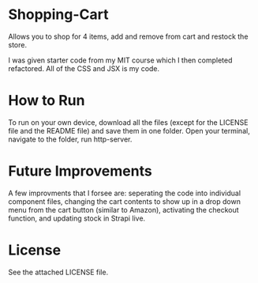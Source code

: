 # Shopping-Cart
Allows you to shop for 4 items, add and remove from cart and restock the store.

I was given starter code from my MIT course which I then completed refactored. All of the CSS and JSX is my code.

# How to Run
To run on your own device, download all the files (except for the LICENSE file and the README file) and save them in one folder. Open your terminal, navigate to the folder, run http-server.

# Future Improvements
A few improvments that I forsee are: seperating the code into individual component files, changing the cart contents to show up in a drop down menu from the cart button (similar to Amazon), activating the checkout function, and updating stock in Strapi live.

# License
See the attached LICENSE file.
